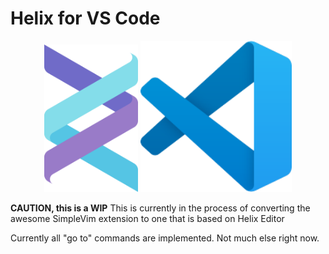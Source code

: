 # Helix for VS Code

<p align="middle">
<img src="./docs/img/helixLogo.svg" width=48% style="max-width: 150px;">
<img src="./docs/img/Visual_Studio_Code_1.35_icon.svg" width=48%>
</div>

**CAUTION, this is a WIP** This is currently in the process of converting the awesome SimpleVim extension to one that is based on Helix Editor

Currently all "go to" commands are implemented. Not much else right now.
